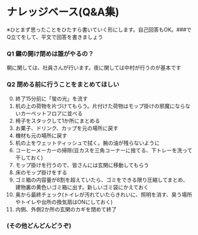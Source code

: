 # ナレッジベース(Q&A集)
※ひとまず思ったことをひたすら書いていく形にします。自己回答もOK。###でQ立てをして、平文で回答を書きましょう
### Q1 鍵の開け閉めは誰がやるの？
朝に関しては、社員さんが行います。夜に関しては中村が行うのが基本です
### Q2 閉める前に行うことをまとめてほしい
0. 終了15分前に「蛍の光」を流す
0. 机の上の荷物を片づけてもらう。片付けた荷物はモップ掛けの邪魔にならないカーペットフロアに並べる
0. 椅子をスタックして1か所にまとめる
0. お菓子、ドリンク、カップを元の場所に戻す
0. 機材も元の場所に戻す
0. 机の上をウェットティッシュで拭く。腕の油が残らないように
0. コーヒーメーカーの掃除(豆カスを三角コーナーに捨てる、下トレーを洗って干しておく)
0. モップ掛けを行うので、皆さんには玄関に移動してもらう
0. 床のモップ掛けをする
0. ゴミ箱の内容量が8割を超えていたら、ゴミをできる限り圧縮してまとめ、建物裏の黄色いゴミ箱に出す。新しいゴミ袋にかえておく
0. 奥から最終チェック(トイレが汚れていたらきれいに、照明を消す、臭う場所やトイレや台所の換気扇はONにしておく)
0. 内側、外側2か所の玄関のカギを閉めて終了
### (その他どんどんどうぞ)
